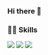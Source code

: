 ### Hi there 👋


<h3>💪🏻 Skills</h3>
<div>
  <img src="https://img.shields.io/badge/React-61DAFB?style=flat-square&logo=React&logoColor=000000"/>
  <img src="https://img.shields.io/badge/Android-34A853?style=flat-square&logo=Android&logoColor=FFFFFF"/>
  <img src="https://img.shields.io/badge/ReactNative-65ADF1?style=flat-square&logo=React&logoColor=000000"/>
  
</div>

<!--
**zziwonCHOI/zziwonCHOI** is a ✨ _special_ ✨ repository because its `README.md` (this file) appears on your GitHub profile.

Here are some ideas to get you started:

- 🔭 I’m currently working on ...
- 🌱 I’m currently learning ...
- 👯 I’m looking to collaborate on ...
- 🤔 I’m looking for help with ...
- 💬 Ask me about ...
- 📫 How to reach me: ...
- 😄 Pronouns: ...
- ⚡ Fun fact: ...
-->

